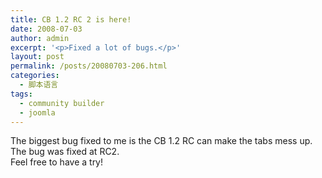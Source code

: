 ```yaml
---
title: CB 1.2 RC 2 is here!
date: 2008-07-03
author: admin
excerpt: '<p>Fixed a lot of bugs.</p>'
layout: post
permalink: /posts/20080703-206.html
categories:
  - 脚本语言
tags:
  - community builder
  - joomla
---
```

The biggest bug fixed to me is the CB 1.2 RC can make the tabs mess up.   
The bug was fixed at RC2.  
Feel free to have a try!